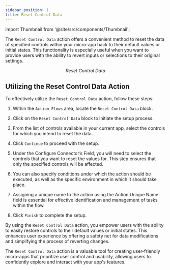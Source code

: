 ```yaml
---
sidebar_position: 1
title: Reset Control Data
---
```


import Thumbnail from '@site/src/components/Thumbnail';

The `Reset Control Data` action offers a convenient method to reset the data of specified controls within your micro-app back to their default values or initial states. This functionality is especially useful when you want to provide users with the ability to revert inputs or selections to their original settings.

<figure>
<Thumbnail src="/img/reference/actionflow-blocks/reset-control-data/resetcontroldata.png" alt="Reset Control Data" />
<figcaption align='center'><i>Reset Control Data</i></figcaption>
</figure>

## Utilizing the Reset Control Data Action

To effectively utilize the `Reset Control Data` action, follow these steps:

1. Within the `Action Flows` area, locate the `Reset Control Data` block.

2. Click on the `Reset Control Data` block to initiate the setup process.

3. From the list of controls available in your current app, select the controls for which you intend to reset the data.

4. Click `Continue` to proceed with the setup.

5. Under the Configure Connector’s Field, you will need to select the controls that you want to reset the values for. This step ensures that only the specified controls will be affected.

6. You can also specify conditions under which the action should be executed, as well as the specific environment in which it should take place.

7. Assigning a unique name to the action using the Action Unique Name field is essential for effective identification and management of tasks within the flow.

8. Click `Finish` to complete the setup.

<figure>
<Thumbnail src="/img/reference/actionflow-blocks/reset-control-data/feild.png" alt="feild" />
</figure>

By using the `Reset Control Data` action, you empower users with the ability to easily restore controls to their default values or initial states. This enhances user experience by offering a safety net for data modifications and simplifying the process of reverting changes.

The `Reset Control Data` action is a valuable tool for creating user-friendly micro-apps that prioritize user control and usability, allowing users to confidently explore and interact with your app's features.
